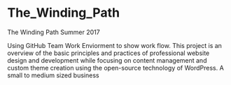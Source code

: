 # The_Winding_Path
The Winding Path Summer 2017

Using GitHub Team Work Enviorment to show work flow. This project is an overview of the basic principles and practices of professional website design and development while focusing on content management and custom theme creation using the open-source technology of WordPress. A small to medium sized business
